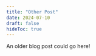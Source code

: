 ```yaml
---
title: "Other Post"
date: 2024-07-10
draft: false
hideToc: true
---
```


An older blog post could go here!
